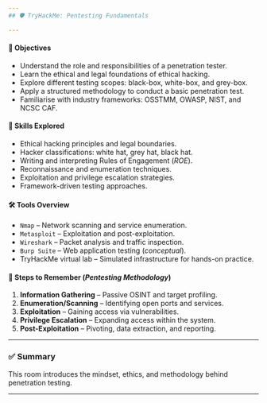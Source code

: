 ```yaml
---
## 🛡️ TryHackMe: Pentesting Fundamentals

---
```


#### 🧭 Objectives
- Understand the role and responsibilities of a penetration tester.
- Learn the ethical and legal foundations of ethical hacking.
- Explore different testing scopes: black-box, white-box, and grey-box.
- Apply a structured methodology to conduct a basic penetration test.
- Familiarise with industry frameworks: OSSTMM, OWASP, NIST, and NCSC CAF.

#### 🧠 Skills Explored
- Ethical hacking principles and legal boundaries.
- Hacker classifications: white hat, grey hat, black hat.
- Writing and interpreting Rules of Engagement (_ROE_).
- Reconnaissance and enumeration techniques.
- Exploitation and privilege escalation strategies.
- Framework-driven testing approaches.

#### 🛠️ Tools Overview
- `Nmap` – Network scanning and service enumeration.
- `Metasploit` – Exploitation and post-exploitation.
- `Wireshark` – Packet analysis and traffic inspection.
- `Burp Suite` – Web application testing (_conceptual_).
- TryHackMe virtual lab – Simulated infrastructure for hands-on practice.

#### 🔄 Steps to Remember (_Pentesting Methodology_)
1. **Information Gathering** – Passive OSINT and target profiling.
2. **Enumeration/Scanning** – Identifying open ports and services.
3. **Exploitation** – Gaining access via vulnerabilities.
4. **Privilege Escalation** – Expanding access within the system.
5. **Post-Exploitation** – Pivoting, data extraction, and reporting.

---

### ✅ Summary
This room introduces the mindset, ethics, and methodology behind penetration testing. 

---
